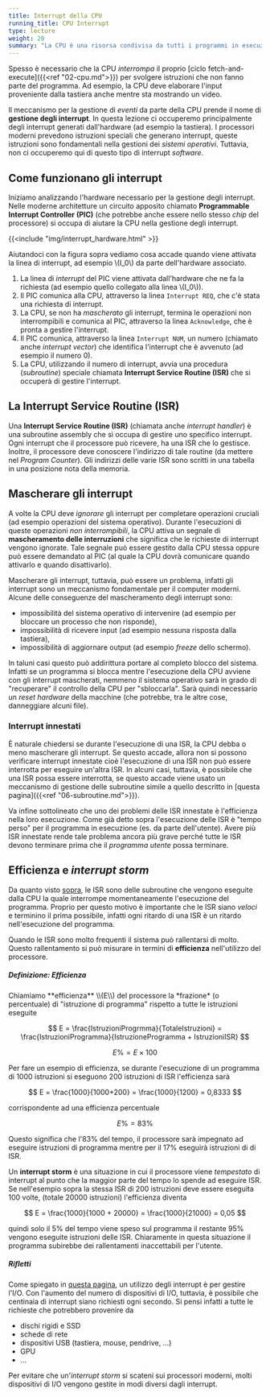 ```yaml
---
title: Interrupt della CPU
running_title: CPU Interrupt
type: lecture
weight: 20
summary: "La CPU è una risorsa condivisa da tutti i programmi in esecuzione. Spesso è necessario fermare la normale esecuzione della CPU per effettuare altre operazioni. Il meccanismo che permette questo è noto come interrupt ed è l'argomento trattato in questa lezione."
---
```


Spesso è necessario che la CPU *interrompa* il proprio [ciclo fetch-and-execute]({{<ref "02-cpu.md">}}) per svolgere istruzioni che non fanno parte del programma. Ad esempio, la CPU deve elaborare l'input proveniente dalla tastiera anche mentre sta mostrando un video.

Il meccanismo per la gestione di *eventi* da parte della CPU prende il nome di **gestione degli interrupt**. In questa lezione ci occuperemo principalmente degli interrupt generati dall'hardware (ad esempio la tastiera). I processori moderni prevedono istruzioni speciali che generano interrupt, queste istruzioni sono fondamentali nella gestioni dei *sistemi operativi*. Tuttavia, non ci occuperemo qui di
questo tipo di interrupt *software*.

## Come funzionano gli interrupt
Iniziamo analizzando l'hardware necessario per la gestione degli interrupt. Nelle moderne architetture un circuito apposito chiamato **Programmable Interrupt Controller (PIC)** (che potrebbe anche essere nello stesso *chip* del processore) si occupa di aiutare la CPU nella gestione degli interrupt. 

{{<include "img/interrupt_hardware.html" >}}

Aiutandoci con la figura sopra vediamo cosa accade quando viene attivata la linea di interrupt, ad esempio \\(I_0\\) da parte dell'hardware associato.

1. La linea di *interrupt* del PIC viene attivata dall'hardware che ne fa la richiesta (ad esempio quello collegato alla linea \\(I_0\\)).
2. Il PIC comunica alla CPU, attraverso la linea ``Interrupt REQ``, che c'è stata una
richiesta di interrupt.
1. La CPU, se non ha *mascherato* gli interrupt, termina le operazioni non interrompibili
e comunica al PIC, attraverso la linea ``Acknowledge``, che è pronta a gestire l'interrupt.
1. Il PIC comunica, attraverso la linea ``Interrupt NUM``, un numero (chiamato anche
*interrupt vector*) che identifica l'interrupt che è avvenuto (ad esempio il numero 0).
1. La CPU, utilizzando il numero di interrupt, avvia una procedura (*subroutine*) speciale
chiamata **Interrupt Service Routine (ISR)** che si occuperà di gestire l'interrupt.

## La Interrupt Service Routine (ISR)
Una **Interrupt Service Routine (ISR)** (chiamata anche *interrupt handler*) è una subroutine assembly che si occupa di gestire uno specifico interrupt. Ogni interrupt che il processore può ricevere, ha una ISR che lo gestisce. Inoltre, il processore deve conoscere l'indirizzo di tale routine (da mettere nel *Program Counter*). Gli indirizzi delle varie ISR sono scritti in una tabella in una posizione nota della memoria. 

<!-- ### Esempio: interrupt ed esecuzione dell'ISR -->

## Mascherare gli interrupt
A volte la CPU deve *ignorare* gli interrupt per completare operazioni cruciali (ad esempio operazioni del sistema operativo). Durante l'esecuzioni di queste operazioni *non interrompibili*, la CPU attiva un segnale di **mascheramento delle interruzioni** che significa che le richieste di interrupt vengono ignorate. Tale segnale può essere gestito dalla CPU stessa oppure può essere demandato al PIC (al quale la CPU dovrà comunicare quando attivarlo e quando disattivarlo).

Mascherare gli interrupt, tuttavia, può essere un problema, infatti gli interrupt sono un meccanismo fondamentale per il computer moderni. Alcune delle conseguenze del mascheramento degli interrupt sono:
* impossibilità del sistema operativo di intervenire (ad esempio per bloccare un processo che non risponde),
* impossibilità di ricevere input (ad esempio nessuna risposta dalla tastiera),
* impossibilità di aggiornare output (ad esempio *freeze* dello schermo).

In taluni casi questo può addirittura portare al completo blocco del sistema. Infatti se un programma si blocca mentre l'esecuzione della CPU avviene con gli interrupt mascherati, nemmeno il sistema operativo sarà in grado di "recuperare" il controllo della CPU per "sbloccarla". Sarà quindi necessario un *reset hardware* della macchine (che potrebbe, tra le altre cose, danneggiare alcuni file).

### Interrupt innestati
È naturale chiedersi se durante l'esecuzione di una ISR, la CPU debba o meno mascherare
gli interrupt. Se questo accade, allora non si possono verificare interrupt innestate
cioè l'esecuzione di una ISR non può essere interrotta per eseguire un'altra ISR. In
alcuni casi, tuttavia, è possibile che una ISR possa essere interrotta, se questo accade
viene usato un meccanismo di gestione delle subroutine simile a quello descritto in
[questa pagina]({{<ref "06-subroutine.md">}}).

Va infine sottolineato che uno dei problemi delle ISR innestate è l'efficienza nella
loro esecuzione. Come già detto sopra l'esecuzione delle ISR è "tempo perso" per il
programma in esecuzione (es. da parte dell'utente). Avere più ISR innestate rende tale
problema ancora più grave perché tutte le ISR devono terminare prima che il 
*programma utente* possa terminare.

## Efficienza e *interrupt storm*
Da quanto visto [sopra](#come-funzionano-gli-interrupt), le ISR sono delle subroutine che
vengono eseguite dalla CPU la quale interrompe momentaneamente l'esecuzione del programma.
Proprio per questo motivo è importante che le ISR siano *veloci* e terminino il prima
possibile, infatti ogni ritardo di una ISR è un ritardo nell'esecuzione del programma.

Quando le ISR sono molto frequenti il sistema può rallentarsi di molto. Questo rallentamento
si può misurare in termini di **efficienza** nell'utilizzo del processore.

<div class="alert alert-primary" markdown="1">
<h5 class="no_toc"><i class="bi bi-journal-text"></i> Definizione: Efficienza</h5>
Chiamiamo **efficienza** \\(E\\) del processore la *frazione* (o percentuale) di "istruzione di
programma" rispetto a tutte le istruzioni eseguite

$$ E = \frac{IstruzioniProgrmma}{TotaleIstruzioni} 
= \frac{IstruzioniProgramma}{IstruzioneProgramma + IstruzioniISR} $$

$$ E\% = E \times 100 $$
</div>

Per fare un esempio di efficienza, se durante l'esecuzione di un programma di 1000
istruzioni si eseguono 200 istruzioni di ISR l'efficienza sarà

$$ E = \frac{1000}{1000+200} = \frac{1000}{1200} = 0,8333 $$

corrispondente ad una efficienza percentuale

$$ E\% = 83\% $$

Questo significa che l'83% del tempo, il processore sarà impegnato ad eseguire istruzioni
di programma mentre per il 17% eseguirà istruzioni di di ISR.

Un **interrupt storm** è una situazione in cui il processore viene *tempestato* di interrupt
al punto che la maggior parte del tempo lo spende ad eseguire ISR. Se nell'esempio sopra
la stessa ISR di 200 istruzioni deve essere eseguita 100 volte, (totale 20000 istruzioni)
l'efficienza diventa

$$ E = \frac{1000}{1000 + 20000} = \frac{1000}{21000} = 0,05 $$

quindi solo il 5% del tempo viene speso sul programma il restante 95% vengono eseguite
istruzioni delle ISR. Chiaramente in questa situazione il programma subirebbe dei rallentamenti
inaccettabili per l'utente.

<div class="alert alert-success" markdown="1">
<h5 class="no_toc"><i class="bi bi-lightbulb"></i> Rifletti</h5>

Come spiegato in [questa pagina](/content/sr/io.html), un utilizzo degli interrupt è per
gestire l'I/O. Con l'aumento del numero di dispositivi di I/O, tuttavia, è possibile che
centinaia di interrupt siano richiesti ogni secondo. Si pensi infatti a tutte le richieste
che potrebbero provenire da

* dischi rigidi e SSD
* schede di rete
* dispositivi USB (tastiera, mouse, pendrive, ...)
* GPU
* ...

Per evitare che un'*interrupt storm* si scateni sui processori moderni, molti dispositivi
di I/O vengono gestite in modi diversi dagli interrupt.
</div>

